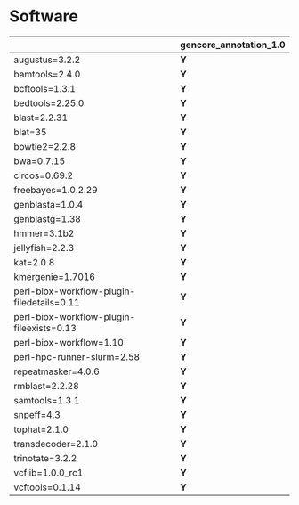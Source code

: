 # Software

| | gencore_annotation_1.0 |
| --- | ---  |
| augustus=3.2.2 | **Y** |
| bamtools=2.4.0 | **Y** |
| bcftools=1.3.1 | **Y** |
| bedtools=2.25.0 | **Y** |
| blast=2.2.31 | **Y** |
| blat=35 | **Y** |
| bowtie2=2.2.8 | **Y** |
| bwa=0.7.15 | **Y** |
| circos=0.69.2 | **Y** |
| freebayes=1.0.2.29 | **Y** |
| genblasta=1.0.4 | **Y** |
| genblastg=1.38 | **Y** |
| hmmer=3.1b2 | **Y** |
| jellyfish=2.2.3 | **Y** |
| kat=2.0.8 | **Y** |
| kmergenie=1.7016 | **Y** |
| perl-biox-workflow-plugin-filedetails=0.11 | **Y** |
| perl-biox-workflow-plugin-fileexists=0.13 | **Y** |
| perl-biox-workflow=1.10 | **Y** |
| perl-hpc-runner-slurm=2.58 | **Y** |
| repeatmasker=4.0.6 | **Y** |
| rmblast=2.2.28 | **Y** |
| samtools=1.3.1 | **Y** |
| snpeff=4.3 | **Y** |
| tophat=2.1.0 | **Y** |
| transdecoder=2.1.0 | **Y** |
| trinotate=3.2.2 | **Y** |
| vcflib=1.0.0_rc1 | **Y** |
| vcftools=0.1.14 | **Y** |

